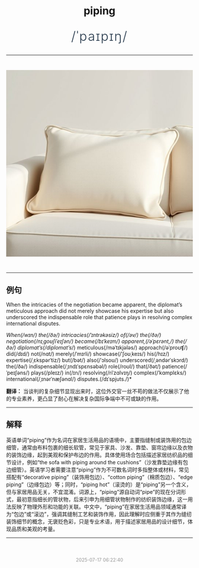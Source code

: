 <div align="center">

# piping

<div style="margin: 30px 0;">
<h1 style="font-size: 2.5em; font-weight: 300; letter-spacing: 2px; margin: 0; color: #2c3e50;">
/ˈpaɪpɪŋ/
</h1>
</div>

</div>

---

<div align="center" style="margin: 40px 0;">

![piping](images/piping.png)

</div>

---

## 例句

When the intricacies of the negotiation became apparent, the diplomat’s meticulous approach did not merely showcase his expertise but also underscored the indispensable role that patience plays in resolving complex international disputes.

*When(/wɪn/) the(/ðə/) intricacies(/ˈɪntrəkəsiz/) of(/əv/) the(/ðə/) negotiation(/nɪˌgoʊʃiˈeɪʃən/) became(/bɪˈkeɪm/) apparent,(/əˈpɛrənt,/) the(/ðə/) diplomat’s(/diplomat’s*/) meticulous(/məˈtɪkjələs/) approach(/əˈproʊʧ/) did(/dɪd/) not(/nɑt/) merely(/ˈmɪrli/) showcase(/ˈʃoʊˌkeɪs/) his(/hɪz/) expertise(/ˌɛkspərˈtiz/) but(/bət/) also(/ˈɔlsoʊ/) underscored(/ˌəndərˈskɔrd/) the(/ðə/) indispensable(/ˌɪndɪˈspɛnsəbəl/) role(/roʊl/) that(/ðət/) patience(/ˈpeɪʃəns/) plays(/pleɪz/) in(/ɪn/) resolving(/riˈzɑlvɪŋ/) complex(/ˈkɑmplɛks/) international(/ˌɪnərˈnæʃənɑl/) disputes.(/dɪˈspjuts./)*

**翻译：** 当谈判的复杂细节显现出来时，这位外交官一丝不苟的做法不仅展示了他的专业素养，更凸显了耐心在解决复杂国际争端中不可或缺的作用。

---

## 解释

英语单词“piping”作为名词在家居生活用品的语境中，主要指缝制或装饰用的包边细管，通常由布料包裹的细长软管，常见于家具、沙发、靠垫、窗帘边缘以及衣物的装饰边缘，起到美观和保护布边的作用。具体使用场合包括描述家居纺织品的细节设计，例如“the sofa with piping around the cushions”（沙发靠垫边缘有包边细管）。英语学习者需要注意“piping”作为不可数名词时多指整体或材料，常见搭配有“decorative piping”（装饰用包边）、“cotton piping”（棉质包边）、“edge piping”（边缘包边）等；同时，“piping hot”（滚烫的）是“piping”另一个含义，但与家居用品无关，不宜混淆。词源上，“piping”源自动词“pipe”的现在分词形式，最初意指细长的管状物，后来引申为用细管状物制作的纺织装饰边缘，这一用法反映了物理外形和功能的关联。中文中，“piping”在家居生活用品领域通常译为“包边”或“滚边”，强调其缝制工艺和装饰作用，因此理解时应侧重于其作为缝纫装饰细节的概念，无褒贬色彩，只是专业术语，用于描述家居用品的设计细节，体现品质和美观的考量。


---

<div align="center" style="margin-top: 50px;">
<small style="color: #999; font-size: 0.9em;">2025-07-17 06:22:40</small>
</div>
